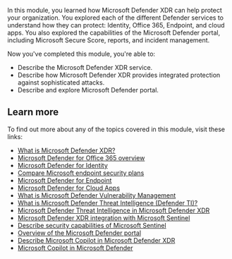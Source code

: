 In this module, you learned how Microsoft Defender XDR can help protect your organization. You explored each of the different Defender services to understand how they can protect: Identity, Office 365, Endpoint, and cloud apps. You also explored the capabilities of the Microsoft Defender portal, including Microsoft Secure Score, reports, and incident management.

Now you've completed this module, you're able to:

- Describe the Microsoft Defender XDR service.
- Describe how Microsoft Defender XDR provides integrated protection against sophisticated attacks.
- Describe and explore Microsoft Defender portal.

## Learn more

To find out more about any of the topics covered in this module, visit these links:

- [What is Microsoft Defender XDR?](/microsoft-365/security/defender/microsoft-365-defender)
- [Microsoft Defender for Office 365 overview](/defender-office-365/mdo-about)
- [Microsoft Defender for Identity](/defender-for-identity/what-is)
- [Compare Microsoft endpoint security plans](/microsoft-365/security/defender-endpoint/defender-endpoint-plan-1-2)
- [Microsoft Defender for Endpoint](/windows/security/threat-protection/microsoft-defender-atp/microsoft-defender-advanced-threat-protection)
- [Microsoft Defender for Cloud Apps](/cloud-app-security/what-is-cloud-app-security)
- [What is Microsoft Defender Vulnerability Management](/microsoft-365/security/defender-vulnerability-management/defender-vulnerability-management)
- [What is Microsoft Defender Threat Intelligence (Defender TI)?](/defender/threat-intelligence/what-is-microsoft-defender-threat-intelligence-defender-ti)
- [Microsoft Defender Threat Intelligence in Microsoft Defender XDR](/microsoft-365/security/defender/defender-threat-intelligence)
- [Microsoft Defender XDR integration with Microsoft Sentinel](/azure/sentinel/microsoft-365-defender-sentinel-integration)
- [Describe security capabilities of Microsoft Sentinel](/training/modules/describe-security-capabilities-of-azure-sentinel/)
- [Overview of the Microsoft Defender portal](/microsoft-365/security/mtp/overview-security-center)
- [Describe Microsoft Copilot in Microsoft Defender XDR](/training/modules/security-copilot-embedded-experiences/2-copilot-for-defender)
- [Microsoft Copilot in Microsoft Defender](/defender-xdr/security-copilot-in-microsoft-365-defender?bc=%2Fsecurity-copilot%2Fbreadcrumb%2Ftoc.json&toc=%2Fsecurity-copilot%2Ftoc.json)

